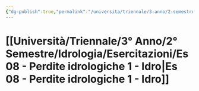 ```yaml
---
{"dg-publish":true,"permalink":"/universita/triennale/3-anno/2-semestre/idrologia/esercitazioni/es-08-perdite-idrologiche-1-idro/"}
---
```



# [[Università/Triennale/3° Anno/2° Semestre/Idrologia/Esercitazioni/Es 08 - Perdite idrologiche 1 - Idro\|Es 08 - Perdite idrologiche 1 - Idro]]


